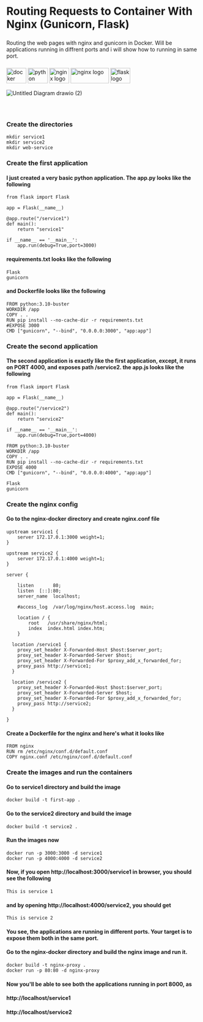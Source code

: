 <h1 align="left">Routing Requests to Container With Nginx (Gunicorn, Flask)</h1>

###

Routing the web pages with nginx and gunicorn in Docker. Will be applications running in diffrent  ports and i will show how to running in same port. 

###



<div align="left">
  <img src="https://cdn.jsdelivr.net/gh/devicons/devicon/icons/docker/docker-original.svg" height="40" width="52" alt="docker logo"  />
  <img src="https://cdn.jsdelivr.net/gh/devicons/devicon/icons/python/python-original.svg" height="40" width="52" alt="python logo"  />
  <img src="https://cdn.jsdelivr.net/gh/devicons/devicon/icons/nginx/nginx-original.svg" height="40" width="52" alt="nginx logo"  />
  <img src="https://upload.wikimedia.org/wikipedia/commons/0/00/Gunicorn_logo_2010.svg" height="40" width="100" alt="nginx logo"  />	
  <img src="https://cdn.jsdelivr.net/gh/devicons/devicon/icons/flask/flask-original.svg" height="40" width="52" alt="flask logo"  />
	
</div>


![Untitled Diagram drawio (2)](https://user-images.githubusercontent.com/37029016/184469250-6712517d-3d2b-4709-a101-b7456a73c969.png)


###

<br>

### Create the directories
```
mkdir service1
mkdir service2
mkdir web-service
```

### Create the first application
#### I just created a very basic python application. The app.py looks like the following

```
from flask import Flask

app = Flask(__name__)

@app.route("/service1")
def main():
    return "service1"

if __name__ == '__main__':
    app.run(debug=True,port=3000)
```

#### requirements.txt looks like the following

```
Flask
gunicorn
```

#### and Dockerfile looks like the following
```
FROM python:3.10-buster
WORKDIR /app
COPY . .
RUN pip install --no-cache-dir -r requirements.txt
#EXPOSE 3000
CMD ["gunicorn", "--bind", "0.0.0.0:3000", "app:app"]
```

### Create the second application
#### The second application is exactly like the first application, except, it runs on PORT 4000, and exposes path /service2. the app.js looks like the following
```
from flask import Flask

app = Flask(__name__)

@app.route("/service2")
def main():
    return "service2"

if __name__ == '__main__':
    app.run(debug=True,port=4000)
```

```
FROM python:3.10-buster
WORKDIR /app
COPY . .
RUN pip install --no-cache-dir -r requirements.txt
EXPOSE 4000
CMD ["gunicorn", "--bind", "0.0.0.0:4000", "app:app"]
```

```
Flask
gunicorn
```

### Create the nginx config
#### Go to the nginx-docker directory and create nginx.conf file
```
upstream service1 {
    server 172.17.0.1:3000 weight=1;
}

upstream service2 {
    server 172.17.0.1:4000 weight=1;
}

server {

	listen       80;
    listen  [::]:80;
    server_name  localhost;

    #access_log  /var/log/nginx/host.access.log  main;

    location / {
        root   /usr/share/nginx/html;
        index  index.html index.htm;
    }

  location /service1 {
    proxy_set_header X-Forwarded-Host $host:$server_port;
    proxy_set_header X-Forwarded-Server $host;
    proxy_set_header X-Forwarded-For $proxy_add_x_forwarded_for;
    proxy_pass http://service1;
  }

  location /service2 {
    proxy_set_header X-Forwarded-Host $host:$server_port;
    proxy_set_header X-Forwarded-Server $host;
    proxy_set_header X-Forwarded-For $proxy_add_x_forwarded_for;
    proxy_pass http://service2;
  }

}
```

#### Create a Dockerfile for the nginx and here's what it looks like
```
FROM nginx
RUN rm /etc/nginx/conf.d/default.conf
COPY nginx.conf /etc/nginx/conf.d/default.conf
```

### Create the images and run the containers
#### Go to service1 directory and build the image
```
docker build -t first-app .
```

#### Go to the service2 directory and build the image
```
docker build -t service2 .
```

#### Run the images now
```
docker run -p 3000:3000 -d service1
docker run -p 4000:4000 -d service2
```

#### Now, if you open http://localhost:3000/service1 in browser, you should see the following
```
This is service 1
```

#### and by opening http://localhost:4000/service2, you should get
```
This is service 2
```

#### You see, the applications are running in different ports. Your target is to expose them both in the same port.
#### Go to the nginx-docker directory and build the nginx image and run it.
```
docker build -t nginx-proxy .
docker run -p 80:80 -d nginx-proxy
```

#### Now you'll be able to see both the applications running in port 8000, as
#### http://localhost/service1
#### http://localhost/service2


